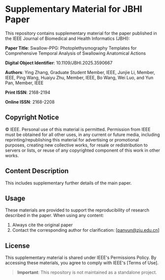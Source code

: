 # Supplementary Material for JBHI Paper

This repository contains supplementary material for the paper published in the IEEE Journal of Biomedical and Health Informatics (JBHI):

**Paper Title**: Swallow-PPG: Photoplethysmography Templates for Comprehensive Temporal Analysis of Swallowing Anatomical Actions

**Digital Object Identifier**: 10.1109/JBHI.2025.3590667

**Authors**: Ying Zhang, Graduate Student Member, IEEE, Junjie Li, Member, IEEE, Ping Wang, Huaiyu Zhu, Member, IEEE, Bo Wang, Wei Luo, and Yun Pan, Member, IEEE  

**Print ISSN**: 2168-2194

**Online ISSN**: 2168-2208

## Copyright Notice
© IEEE. Personal use of this material is permitted. Permission from IEEE must be obtained for all other uses, in any current or future media, including reprinting/republishing this material for advertising or promotional purposes, creating new collective works, for resale or redistribution to servers or lists, or reuse of any copyrighted component of this work in other works.

## Content Description
 This includes supplementary further details of the main paper.

## Usage
These materials are provided to support the reproducibility of research described in the paper. When using any content:
1. Always cite the original paper
2. Contact the corresponding author for clarification: [panyun@zju.edu.cn]

## License
This supplementary material is shared under IEEE's Permissions Policy. By accessing these materials, you agree to comply with IEEE's [Terms of Use].

> **Important**: This repository is not maintained as a standalone project.

